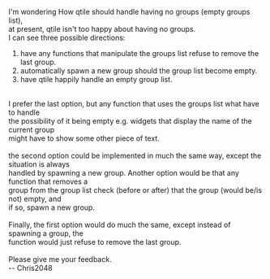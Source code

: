 I'm wondering How qtile should handle having no groups (empty groups list),<br>
at present, qtile isn't too happy about having no groups.<br>
I can see three possible directions:<br>
1) have any functions that manipulate the groups list refuse to remove the last group.<br>
2) automatically spawn a new group should the group list become empty.<br>
3) have qtile happily handle an empty group list.<br>
<br>
I prefer the last option, but any function that uses the groups list what have to handle<br>
the possibility of it being empty e.g. widgets that display the name of the current group<br>
might have to show some other piece of text.<br>
<br>
the second option could be implemented in much the same way, except the situation is always<br>
handled by spawning a new group. Another option would be that any function that removes a<br>
group from the group list check (before or after) that the group (would be/is not) empty, and<br>
if so, spawn a new group.<br>
<br>
Finally, the first option would do much the same, except instead of spawning a group, the<br>
function would just refuse to remove the last group.<br>
<br>
Please give me your feedback.<br>
 -- Chris2048<br>
<br>